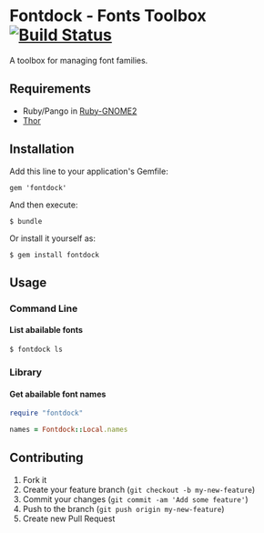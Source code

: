 # Fontdock - Fonts Toolbox [![Build Status](https://secure.travis-ci.org/myokoym/fontdock.png?branch=master)](http://travis-ci.org/myokoym/fontdock)

A toolbox for managing font families.

## Requirements

* Ruby/Pango in [Ruby-GNOME2](http://ruby-gnome2.sourceforge.jp/)
* [Thor](http://whatisthor.com/)

## Installation

Add this line to your application's Gemfile:

    gem 'fontdock'

And then execute:

    $ bundle

Or install it yourself as:

    $ gem install fontdock

## Usage

### Command Line

#### List abailable fonts

    $ fontdock ls

### Library

#### Get abailable font names

```ruby
require "fontdock"

names = Fontdock::Local.names
```

## Contributing

1. Fork it
2. Create your feature branch (`git checkout -b my-new-feature`)
3. Commit your changes (`git commit -am 'Add some feature'`)
4. Push to the branch (`git push origin my-new-feature`)
5. Create new Pull Request
